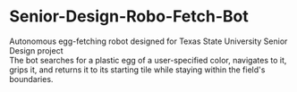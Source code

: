 # Senior-Design-Robo-Fetch-Bot
Autonomous egg-fetching robot designed for Texas State University Senior Design project <br>
The bot searches for a plastic egg of a user-specified color, navigates to it, grips it, and
returns it to its starting tile while staying within the field's boundaries.
